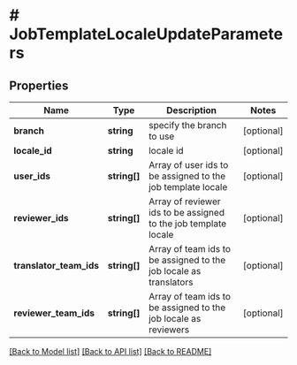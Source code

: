 # # JobTemplateLocaleUpdateParameters

## Properties

Name | Type | Description | Notes
------------ | ------------- | ------------- | -------------
**branch** | **string** | specify the branch to use | [optional] 
**locale_id** | **string** | locale id | [optional] 
**user_ids** | **string[]** | Array of user ids to be assigned to the job template locale | [optional] 
**reviewer_ids** | **string[]** | Array of reviewer ids to be assigned to the job template locale | [optional] 
**translator_team_ids** | **string[]** | Array of team ids to be assigned to the job locale as translators | [optional] 
**reviewer_team_ids** | **string[]** | Array of team ids to be assigned to the job locale as reviewers | [optional] 

[[Back to Model list]](../../README.md#documentation-for-models) [[Back to API list]](../../README.md#documentation-for-api-endpoints) [[Back to README]](../../README.md)


